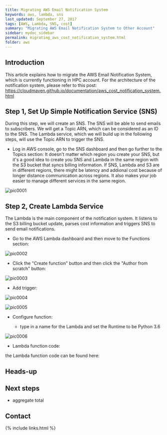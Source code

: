 ```yaml
---
title: Migrating AWS Email Notification System
keywords: aws, lambda, sns
last_updated: September 27, 2017
tags: [AWS, Lambda, SNS, cost]
summary: "Migrating AWS Email Notification System to Other Account"
sidebar: mydoc_sidebar
permalink: migrating_aws_cost_notification_system.html
folder: aws
---
```


## Introduction
This article explains how to migrate the AWS Email Notification System, which is currently functioning in HPC account. For the architecture of the notification system, please refer to this post: https://cloudmaven.github.io/documentation/aws_cost_notification_system.html

## Step 1, Set Up Simple Notification Service (SNS)
During this step, we will create an SNS. The SNS will be able to send emails to subscribers. We will get a Topic ARN, which can be considered as an ID to the SNS. The Lambda service, which we will build up in the following steps, will use the Topic ARN to trigger the SNS.

- Log in AWS console, go to the SNS dashboard and then go further to the Topics section:
It doesn't matter which region you create your SNS, but it's a good idea to create you SNS and Lambda in the same region with the S3 bucket that syncs billing information. If SNS, Lambda and S3 are in different regions, there might be latency and addional cost because of longer distance communication across regions. It also makes your job easier to manage different services in the same region.

![pic0001](/documentation/images/aws/migrating_aws_cost_notification_system_001.png)

## Step 2, Create Lambda Service
The Lambda is the main component of the notification system. It listens to the S3 billing bucket update, parses cost information and triggers SNS to send email notifications.

- Go to the AWS Lambda dashboard and then move to the Functions section:

![pic0002](/documentation/images/aws/migrating_aws_cost_notification_system_002.png)

- Click the "Create function" button and then click the "Author from scratch" button:

![pic0003](/documentation/images/aws/migrating_aws_cost_notification_system_003.png)

- Add trigger:

![pic0004](/documentation/images/aws/migrating_aws_cost_notification_system_004.png)

![pic0005](/documentation/images/aws/migrating_aws_cost_notification_system_005.png)

- Configure function:

  - type in a name for the Lambda and set the Runtime to be Python 3.6
  
![pic0006](/documentation/images/aws/migrating_aws_cost_notification_system_006.png)

- Lambda function code:

the Lambda function code can be found here: 




## Heads-up


## Next steps
- aggregate total

## Contact



{% include links.html %}
